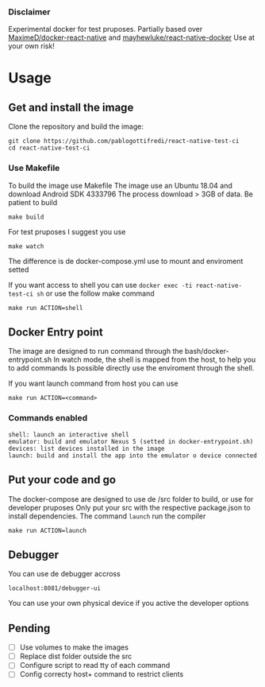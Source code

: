 ### Disclaimer

Experimental docker for test pruposes.
Partially based over 
[MaximeD/docker-react-native](https://github.com/MaximeD/docker-react-native) and
[mayhewluke/react-native-docker](https://github.com/mayhewluke)
Use at your own risk!

# Usage
## Get and install the image

Clone the repository and build the image:
```
git clone https://github.com/pablogottifredi/react-native-test-ci
cd react-native-test-ci
```


### Use Makefile 
To build the image use Makefile
The image use an Ubuntu 18.04 and download Android SDK 4333796
The process download > 3GB of data. Be patient to build
```
make build
```

For test pruposes I suggest you use
```
make watch
```

The difference is de docker-compose.yml use to mount and enviroment setted


If you want access to shell you can use `docker exec -ti react-native-test-ci sh` 
or use the follow make command
```
make run ACTION=shell
```

## Docker Entry point
The image are designed to run command through the bash/docker-entrypoint.sh
In watch mode, the shell is mapped from the host, to help you to add commands
Is possible directly use the enviroment through the shell.

If you want launch command from host you can use
```
make run ACTION=<command>
```

### Commands enabled
```
shell: launch an interactive shell
emulator: build and emulator Nexus 5 (setted in docker-entrypoint.sh)
devices: list devices installed in the image
launch: build and install the app into the emulator o device connected
```


## Put your code and go
The docker-compose are designed to use de /src folder to build, or use for developer pruposes
Only put your src with the respective package.json to install dependencies.
The command `launch` run the compiler

```
make run ACTION=launch
```

## Debugger
You can use de debugger accross
```
localhost:8081/debugger-ui
```
You can use your own physical device if you active the developer options


## Pending
- [ ] Use volumes to make the images
- [ ] Replace dist folder outside the src 
- [ ] Configure script to read tty of each command
- [ ] Config correcty host+ command to restrict clients
